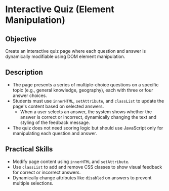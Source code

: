 # Interactive Quiz (Element Manipulation)

## Objective
Create an interactive quiz page where each question and answer is dynamically modifiable using DOM element manipulation.

## Description
- The page presents a series of multiple-choice questions on a specific topic (e.g., general knowledge, geography), each with three or four answer choices.
- Students must use `innerHTML`, `setAttribute`, and `classList` to update the page's content based on selected answers.
  - When a user selects an answer, the system shows whether the answer is correct or incorrect, dynamically changing the text and styling of the feedback message.
- The quiz does not need scoring logic but should use JavaScript only for manipulating each question and answer.

## Practical Skills
- Modify page content using `innerHTML` and `setAttribute`.
- Use `classList` to add and remove CSS classes to show visual feedback for correct or incorrect answers.
- Dynamically change attributes like `disabled` on answers to prevent multiple selections.
